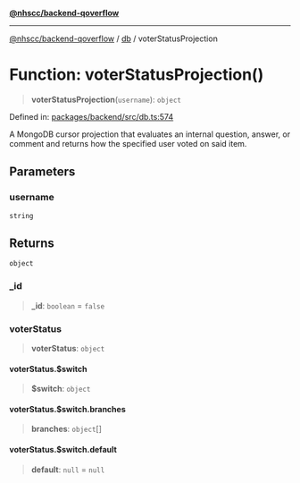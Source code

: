 [**@nhscc/backend-qoverflow**](../../README.md)

***

[@nhscc/backend-qoverflow](../../README.md) / [db](../README.md) / voterStatusProjection

# Function: voterStatusProjection()

> **voterStatusProjection**(`username`): `object`

Defined in: [packages/backend/src/db.ts:574](https://github.com/nhscc/qoverflow.api.hscc.bdpa.org/blob/7f72ded3e1b4a649a6466e0d002164176291fadc/packages/backend/src/db.ts#L574)

A MongoDB cursor projection that evaluates an internal question, answer, or
comment and returns how the specified user voted on said item.

## Parameters

### username

`string`

## Returns

`object`

### \_id

> **\_id**: `boolean` = `false`

### voterStatus

> **voterStatus**: `object`

#### voterStatus.$switch

> **$switch**: `object`

#### voterStatus.$switch.branches

> **branches**: `object`[]

#### voterStatus.$switch.default

> **default**: `null` = `null`
